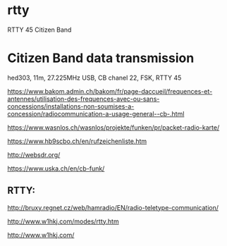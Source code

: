 # rtty
RTTY 45 Citizen Band

# Citizen Band data transmission

hed303, 11m, 27.225MHz USB, CB chanel 22, FSK, RTTY 45

https://www.bakom.admin.ch/bakom/fr/page-daccueil/frequences-et-antennes/utilisation-des-frequences-avec-ou-sans-concessions/installations-non-soumises-a-concession/radiocommunication-a-usage-general--cb-.html

https://www.wasnlos.ch/wasnlos/projekte/funken/pr/packet-radio-karte/

https://www.hb9scbo.ch/en/rufzeichenliste.htm

http://websdr.org/

https://www.uska.ch/en/cb-funk/

RTTY:
-----
http://bruxy.regnet.cz/web/hamradio/EN/radio-teletype-communication/

http://www.w1hkj.com/modes/rtty.htm

http://www.w1hkj.com/
